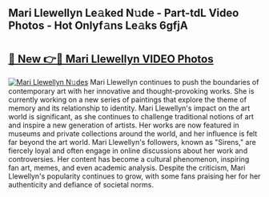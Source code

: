 ## Mari Llewellyn Le𝚊ked N𝚞de - Part-tdL Video Photos - Hot Onlyf𝚊ns Le𝚊ks 6gfjA

# <h2><a href="http://ac5027.deff.icu/?id=Mari+Llewellyn">🔗 New 👉🔴 Mari Llewellyn VIDEO Photos</a></h2>

[![Mari Llewellyn N𝚞des](https://i.imgur.com/rIISA9y.gif)](http://ac5027.deff.icu/?id=Mari+Llewellyn)
Mari Llewellyn continues to push the boundaries of contemporary art with her innovative and thought-provoking works. She is currently working on a new series of paintings that explore the theme of memory and its relationship to identity. Mari Llewellyn's impact on the art world is significant, as she continues to challenge traditional notions of art and inspire a new generation of artists. Her works are now featured in museums and private collections around the world, and her influence is felt far beyond the art world. Mari Llewellyn's followers, known as "Sirens," are fiercely loyal and often engage in online discussions about her work and controversies. Her content has become a cultural phenomenon, inspiring fan art, memes, and even academic analysis. Despite the criticism, Mari Llewellyn's popularity continues to grow, with some fans praising her for her authenticity and defiance of societal norms.
